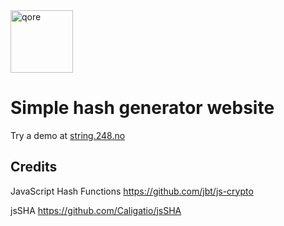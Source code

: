 <img src="https://qore.no/res/logo-text.svg" width="100" alt="qore">

# Simple hash generator website

Try a demo at [string.248.no](https://string.248.no)

## Credits

JavaScript Hash Functions
https://github.com/jbt/js-crypto

jsSHA
https://github.com/Caligatio/jsSHA
